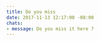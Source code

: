 ```yaml
---
title: Do you miss
date: 2017-11-13 12:17:00 -08:00
chats:
- message: Do you miss it here ?
---
```


